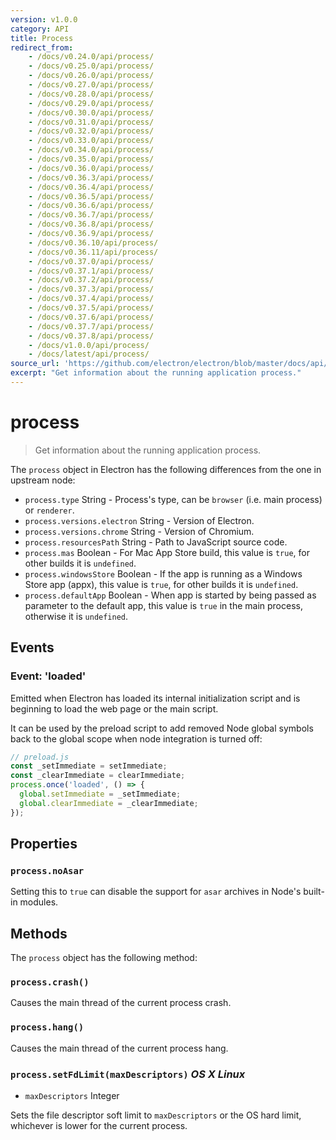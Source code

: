 ```yaml
---
version: v1.0.0
category: API
title: Process
redirect_from:
    - /docs/v0.24.0/api/process/
    - /docs/v0.25.0/api/process/
    - /docs/v0.26.0/api/process/
    - /docs/v0.27.0/api/process/
    - /docs/v0.28.0/api/process/
    - /docs/v0.29.0/api/process/
    - /docs/v0.30.0/api/process/
    - /docs/v0.31.0/api/process/
    - /docs/v0.32.0/api/process/
    - /docs/v0.33.0/api/process/
    - /docs/v0.34.0/api/process/
    - /docs/v0.35.0/api/process/
    - /docs/v0.36.0/api/process/
    - /docs/v0.36.3/api/process/
    - /docs/v0.36.4/api/process/
    - /docs/v0.36.5/api/process/
    - /docs/v0.36.6/api/process/
    - /docs/v0.36.7/api/process/
    - /docs/v0.36.8/api/process/
    - /docs/v0.36.9/api/process/
    - /docs/v0.36.10/api/process/
    - /docs/v0.36.11/api/process/
    - /docs/v0.37.0/api/process/
    - /docs/v0.37.1/api/process/
    - /docs/v0.37.2/api/process/
    - /docs/v0.37.3/api/process/
    - /docs/v0.37.4/api/process/
    - /docs/v0.37.5/api/process/
    - /docs/v0.37.6/api/process/
    - /docs/v0.37.7/api/process/
    - /docs/v0.37.8/api/process/
    - /docs/v1.0.0/api/process/
    - /docs/latest/api/process/
source_url: 'https://github.com/electron/electron/blob/master/docs/api/process.md'
excerpt: "Get information about the running application process."
---
```


# process

> Get information about the running application process.

The `process` object in Electron has the following differences from the one in
upstream node:

* `process.type` String - Process's type, can be `browser` (i.e. main process)
  or `renderer`.
* `process.versions.electron` String - Version of Electron.
* `process.versions.chrome` String - Version of Chromium.
* `process.resourcesPath` String - Path to JavaScript source code.
* `process.mas` Boolean - For Mac App Store build, this value is `true`, for
  other builds it is `undefined`.
* `process.windowsStore` Boolean - If the app is running as a Windows Store app
  (appx), this value is `true`, for other builds it is `undefined`.
* `process.defaultApp` Boolean - When app is started by being passed as parameter
  to the default app, this value is `true` in the main process, otherwise it is
  `undefined`.

## Events

### Event: 'loaded'

Emitted when Electron has loaded its internal initialization script and is
beginning to load the web page or the main script.

It can be used by the preload script to add removed Node global symbols back to
the global scope when node integration is turned off:

```javascript
// preload.js
const _setImmediate = setImmediate;
const _clearImmediate = clearImmediate;
process.once('loaded', () => {
  global.setImmediate = _setImmediate;
  global.clearImmediate = _clearImmediate;
});
```

## Properties

### `process.noAsar`

Setting this to `true` can disable the support for `asar` archives in Node's
built-in modules.

## Methods

The `process` object has the following method:

### `process.crash()`

Causes the main thread of the current process crash.

### `process.hang()`

Causes the main thread of the current process hang.

### `process.setFdLimit(maxDescriptors)` _OS X_ _Linux_

* `maxDescriptors` Integer

Sets the file descriptor soft limit to `maxDescriptors` or the OS hard
limit, whichever is lower for the current process.
